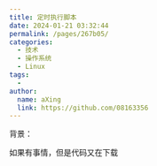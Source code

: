 ```yaml
---
title: 定时执行脚本
date: 2024-01-21 03:32:44
permalink: /pages/267b05/
categories:
  - 技术
  - 操作系统
  - Linux
tags:
  - 
author: 
  name: aXing
  link: https://github.com/08163356
---
```

背景：

如果有事情，但是代码又在下载